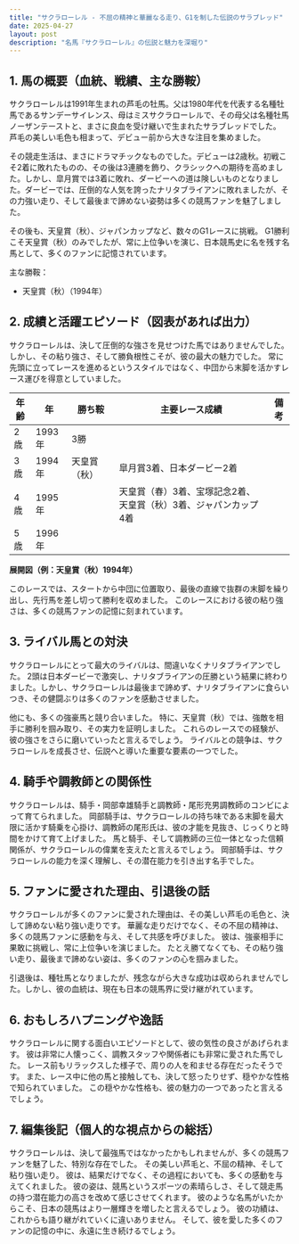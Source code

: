 ```yaml
---
title: "サクラローレル - 不屈の精神と華麗なる走り、G1を制した伝説のサラブレッド"
date: 2025-04-27
layout: post
description: "名馬『サクラローレル』の伝説と魅力を深堀り"
---
```


## 1. 馬の概要（血統、戦績、主な勝鞍）

サクラローレルは1991年生まれの芦毛の牡馬。父は1980年代を代表する名種牡馬であるサンデーサイレンス、母はミスサクラローレルで、その母父は名種牡馬ノーザンテーストと、まさに良血を受け継いで生まれたサラブレッドでした。  芦毛の美しい毛色も相まって、デビュー前から大きな注目を集めました。

その競走生活は、まさにドラマチックなものでした。デビューは2歳秋。初戦こそ2着に敗れたものの、その後は3連勝を飾り、クラシックへの期待を高めました。しかし、皐月賞では3着に敗れ、ダービーへの道は険しいものとなりました。ダービーでは、圧倒的な人気を誇ったナリタブライアンに敗れましたが、その力強い走り、そして最後まで諦めない姿勢は多くの競馬ファンを魅了しました。

その後も、天皇賞（秋）、ジャパンカップなど、数々のG1レースに挑戦。  G1勝利こそ天皇賞（秋）のみでしたが、常に上位争いを演じ、日本競馬史に名を残す名馬として、多くのファンに記憶されています。

主な勝鞍：

* 天皇賞（秋）（1994年）


## 2. 成績と活躍エピソード（図表があれば出力）

サクラローレルは、決して圧倒的な強さを見せつけた馬ではありませんでした。しかし、その粘り強さ、そして勝負根性こそが、彼の最大の魅力でした。  常に先頭に立ってレースを進めるというスタイルではなく、中団から末脚を活かすレース運びを得意としていました。

| 年齢 | 年 | 勝ち鞍 | 主要レース成績 | 備考 |
|---|---|---|---|---|
| 2歳 | 1993年 | 3勝 |  |  |
| 3歳 | 1994年 | 天皇賞（秋） | 皐月賞3着、日本ダービー2着 |  |
| 4歳 | 1995年 |  | 天皇賞（春）3着、宝塚記念2着、天皇賞（秋）3着、ジャパンカップ4着 |  |
| 5歳 | 1996年 |  |  |  |


**展開図（例：天皇賞（秋）1994年）**

このレースでは、スタートから中団に位置取り、最後の直線で抜群の末脚を繰り出し、先行馬を差し切って勝利を収めました。  このレースにおける彼の粘り強さは、多くの競馬ファンの記憶に刻まれています。


## 3. ライバル馬との対決

サクラローレルにとって最大のライバルは、間違いなくナリタブライアンでした。  2頭は日本ダービーで激突し、ナリタブライアンの圧勝という結果に終わりました。しかし、サクラローレルは最後まで諦めず、ナリタブライアンに食らいつき、その健闘ぶりは多くのファンを感動させました。

他にも、多くの強豪馬と競り合いました。  特に、天皇賞（秋）では、強敵を相手に勝利を掴み取り、その実力を証明しました。  これらのレースでの経験が、彼の強さをさらに磨いていったと言えるでしょう。  ライバルとの競争は、サクラローレルを成長させ、伝説へと導いた重要な要素の一つでした。


## 4. 騎手や調教師との関係性

サクラローレルは、騎手・岡部幸雄騎手と調教師・尾形充男調教師のコンビによって育てられました。  岡部騎手は、サクラローレルの持ち味である末脚を最大限に活かす騎乗を心掛け、調教師の尾形氏は、彼の才能を見抜き、じっくりと時間をかけて育て上げました。  馬と騎手、そして調教師の三位一体となった信頼関係が、サクラローレルの偉業を支えたと言えるでしょう。  岡部騎手は、サクラローレルの能力を深く理解し、その潜在能力を引き出す名手でした。


## 5. ファンに愛された理由、引退後の話

サクラローレルが多くのファンに愛された理由は、その美しい芦毛の毛色と、決して諦めない粘り強い走りです。  華麗な走りだけでなく、その不屈の精神は、多くの競馬ファンに感動を与え、そして共感を呼びました。  彼は、強豪相手に果敢に挑戦し、常に上位争いを演じました。  たとえ勝てなくても、その粘り強い走り、最後まで諦めない姿は、多くのファンの心を掴みました。

引退後は、種牡馬となりましたが、残念ながら大きな成功は収められませんでした。しかし、彼の血統は、現在も日本の競馬界に受け継がれています。


## 6. おもしろハプニングや逸話

サクラローレルに関する面白いエピソードとして、彼の気性の良さがあげられます。  彼は非常に人懐っこく、調教スタッフや関係者にも非常に愛された馬でした。  レース前もリラックスした様子で、周りの人を和ませる存在だったそうです。  また、レース中に他の馬と接触しても、決して怒ったりせず、穏やかな性格で知られていました。  この穏やかな性格も、彼の魅力の一つであったと言えるでしょう。


## 7. 編集後記（個人的な視点からの総括）

サクラローレルは、決して最強馬ではなかったかもしれませんが、多くの競馬ファンを魅了した、特別な存在でした。  その美しい芦毛と、不屈の精神、そして粘り強い走り。  彼は、結果だけでなく、その過程においても、多くの感動を与えてくれました。  彼の姿は、競馬というスポーツの素晴らしさ、そして競走馬の持つ潜在能力の高さを改めて感じさせてくれます。  彼のような名馬がいたからこそ、日本の競馬はより一層輝きを増したと言えるでしょう。  彼の功績は、これからも語り継がれていくに違いありません。  そして、彼を愛した多くのファンの記憶の中に、永遠に生き続けるでしょう。
